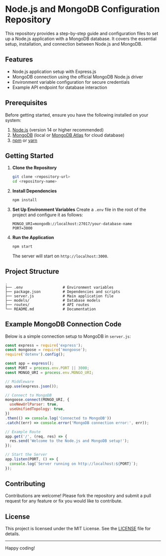 # Node.js and MongoDB Configuration Repository

This repository provides a step-by-step guide and configuration files to set up a Node.js application with a MongoDB database. It covers the essential setup, installation, and connection between Node.js and MongoDB.

## Features

- Node.js application setup with Express.js
- MongoDB connection using the official MongoDB Node.js driver
- Environment variable configuration for secure credentials
- Example API endpoint for database interaction

## Prerequisites

Before getting started, ensure you have the following installed on your system:

1. [Node.js](https://nodejs.org/) (version 14 or higher recommended)
2. [MongoDB](https://www.mongodb.com/) (local or [MongoDB Atlas](https://www.mongodb.com/cloud/atlas) for cloud database)
3. [npm](https://www.npmjs.com/) or [yarn](https://yarnpkg.com/)

## Getting Started

1. **Clone the Repository**
   ```bash
   git clone <repository-url>
   cd <repository-name>
   ```

2. **Install Dependencies**
   ```bash
   npm install
   ```

3. **Set Up Environment Variables**
   Create a `.env` file in the root of the project and configure it as follows:
   ```env
   MONGO_URI=mongodb://localhost:27017/your-database-name
   PORT=3000
   ```

4. **Run the Application**
   ```bash
   npm start
   ```
   The server will start on `http://localhost:3000`.

## Project Structure

```plaintext
.
├── .env                  # Environment variables
├── package.json          # Dependencies and scripts
├── server.js             # Main application file
├── models/               # Database models
├── routes/               # API routes
└── README.md             # Documentation
```

## Example MongoDB Connection Code

Below is a simple connection setup to MongoDB in `server.js`:

```javascript
const express = require('express');
const mongoose = require('mongoose');
require('dotenv').config();

const app = express();
const PORT = process.env.PORT || 3000;
const MONGO_URI = process.env.MONGO_URI;

// Middleware
app.use(express.json());

// Connect to MongoDB
mongoose.connect(MONGO_URI, {
  useNewUrlParser: true,
  useUnifiedTopology: true,
})
.then(() => console.log('Connected to MongoDB'))
.catch((err) => console.error('MongoDB connection error:', err));

// Example Route
app.get('/', (req, res) => {
  res.send('Welcome to the Node.js and MongoDB setup!');
});

// Start the Server
app.listen(PORT, () => {
  console.log(`Server running on http://localhost:${PORT}`);
});
```

## Contributing

Contributions are welcome! Please fork the repository and submit a pull request for any feature or fix you would like to contribute.

## License

This project is licensed under the MIT License. See the [LICENSE](LICENSE) file for details.

---

Happy coding!

